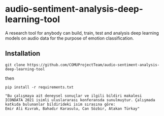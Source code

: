 # audio-sentiment-analysis-deep-learning-tool
A research tool for anybody can build, train, test and analysis deep learning models on audio data for the purpose of emotion classification.


## Installation

```
git clone https://github.com/COMUProjectTeam/audio-sentiment-analysis-deep-learning-tool
```

then 

```
pip install -r requirements.txt
```

```
"Bu çalışmaya ait deneysel sonuçlar ve ilgili bildiri makalesi ICONDATA 2021 isimli uluslararası konferansda sunulmuştur. Çalışmada katkıda bulunanlar bildirideki isim sırasına göre:
Emir Ali Kıvrak, Bahadır Karasulu, Can Sözbir, Atakan Türkay"
```
